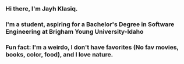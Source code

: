 ### Hi there, I'm Jayh Klasiq.
### I'm a student, aspiring for a Bachelor's Degree in Software Engineering at Brigham Young University-Idaho
### Fun fact: I'm a weirdo, I don't have favorites (No fav movies, books, color, food), and I love nature.
